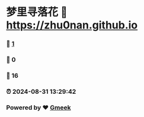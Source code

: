 # 梦里寻落花 :link: https://zhu0nan.github.io 
### :page_facing_up: [1](https://zhu0nan.github.io/tag.html) 
### :speech_balloon: 0 
### :hibiscus: 16 
### :alarm_clock: 2024-08-31 13:29:42 
### Powered by :heart: [Gmeek](https://github.com/Meekdai/Gmeek)
